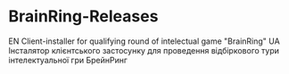 # BrainRing-Releases
EN
Client-installer for qualifying round of intelectual game "BrainRing"
UA
Інсталятор клієнтського застосунку для проведення відбіркового тури інтелектуальної гри БрейнРинг
